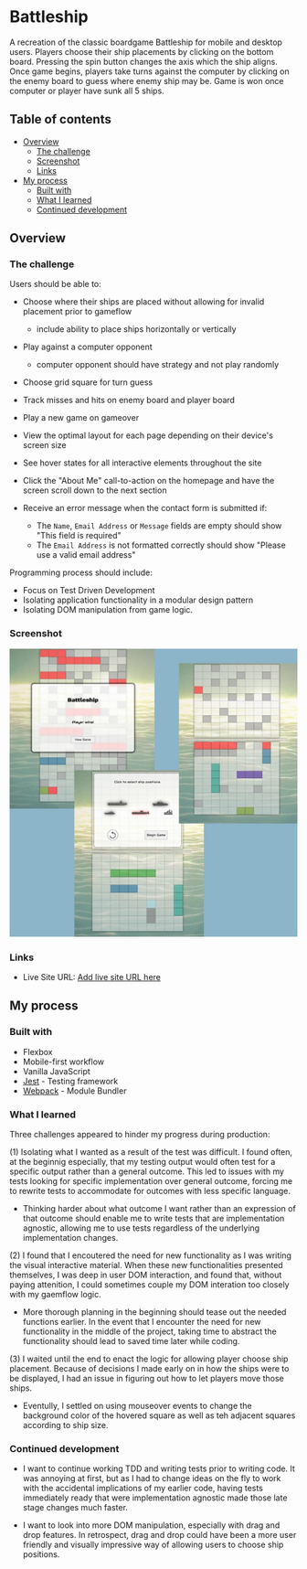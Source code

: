 # Battleship

A recreation of the classic boardgame Battleship for mobile and desktop users. Players choose their ship placements by clicking on the bottom board. Pressing the spin button changes the axis which the ship aligns. Once game begins, players take turns against the computer by clicking on the enemy board to guess where enemy ship may be. Game is won once computer or player have sunk all 5 ships.

## Table of contents

- [Overview](#overview)
  - [The challenge](#the-challenge)
  - [Screenshot](#screenshot)
  - [Links](#links)
- [My process](#my-process)
  - [Built with](#built-with)
  - [What I learned](#what-i-learned)
  - [Continued development](#continued-development)

## Overview

### The challenge

Users should be able to:

- Choose where their ships are placed without allowing for invalid placement prior to gameflow
  - include ability to place ships horizontally or vertically
- Play against a computer opponent
  - computer opponent should have strategy and not play randomly
- Choose grid square for turn guess
- Track misses and hits on enemy board and player board
- Play a new game on gameover

- View the optimal layout for each page depending on their device's screen size
- See hover states for all interactive elements throughout the site
- Click the "About Me" call-to-action on the homepage and have the screen scroll down to the next section
- Receive an error message when the contact form is submitted if:
  - The `Name`, `Email Address` or `Message` fields are empty should show "This field is required"
  - The `Email Address` is not formatted correctly should show "Please use a valid email address"

Programming process should include:

- Focus on Test Driven Development
- Isolating application functionality in a modular design pattern
- Isolating DOM manipulation from game logic.

### Screenshot

![](./dist/images/battleship-montage.jpg)

### Links

- Live Site URL: [Add live site URL here](https://jessejputnam.github.io/battleship/)

## My process

### Built with

- Flexbox
- Mobile-first workflow
- Vanilla JavaScript
- [Jest](https://jestjs.io/) - Testing framework
- [Webpack](https://webpack.js.org/) - Module Bundler

### What I learned

Three challenges appeared to hinder my progress during production:

(1) Isolating what I wanted as a result of the test was difficult. I found often, at the beginnig especially, that my testing output would often test for a specific output rather than a general outcome. This led to issues with my tests looking for specific implementation over general outcome, forcing me to rewrite tests to accommodate for outcomes with less specific language.

- Thinking harder about what outcome I want rather than an expression of that outcome should enable me to write tests that are implementation agnostic, allowing me to use tests regardless of the underlying implementation changes.

(2) I found that I encoutered the need for new functionality as I was writing the visual interactive material. When these new functionalities presented themselves, I was deep in user DOM interaction, and found that, without paying attenition, I could sometimes couple my DOM interation too closely with my gaemflow logic.

- More thorough planning in the beginning should tease out the needed functions earlier. In the event that I encounter the need for new functionality in the middle of the project, taking time to abstract the functionality should lead to saved time later while coding.

(3) I waited until the end to enact the logic for allowing player choose ship placement. Because of decisions I made early on in how the ships were to be displayed, I had an issue in figuring out how to let players move those ships.

- Eventully, I settled on using mouseover events to change the background color of the hovered square as well as teh adjacent squares according to ship size.

### Continued development

- I want to continue working TDD and writing tests prior to writing code. It was annoying at first, but as I had to change ideas on the fly to work with the accidental implications of my earlier code, having tests immediately ready that were implementation agnostic made those late stage changes much faster.

- I want to look into more DOM manipulation, especially with drag and drop features. In retrospect, drag and drop could have been a more user friendly and visually impressive way of allowing users to choose ship positions.
